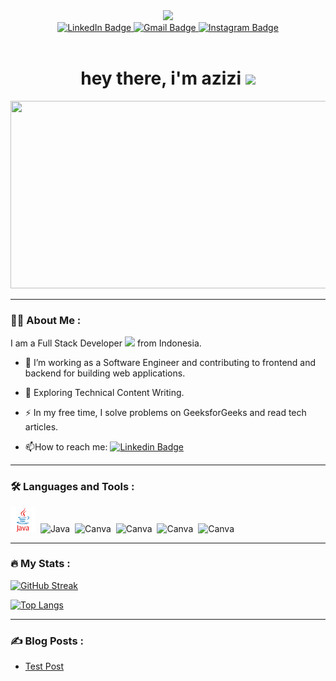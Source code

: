 <div id="header" align="center">
  <img src="https://media.giphy.com/media/M9gbBd9nbDrOTu1Mqx/giphy.gif" width="100"/>
     <div id="badges">
  <a href="https://www.linkedin.com/in/azizikhoiri/">
    <img src="https://img.shields.io/badge/LinkedIn-blue?style=for-the-badge&logo=linkedin&logoColor=white" alt="LinkedIn Badge"/>
  </a>
  <a href="mailto:ibnuljefry99@gmail.com">
    <img src="https://img.shields.io/badge/Gmail-red?style=for-the-badge&logo=gmail&logoColor=white" alt="Gmail Badge"/>
  </a>
  <a href="https://www.instagram.com/ibnuljefry99/">
    <img src="https://img.shields.io/badge/Instagram-white?style=for-the-badge&logo=instagram" alt="Instagram Badge"/>
  </a>
</div>
     <img src="https://komarev.com/ghpvc/?username=AziziKhoiri99&style=flat-square&color=blue" alt=""/>
     <h1>
  hey there, i'm azizi
  <img src="https://media.giphy.com/media/hvRJCLFzcasrR4ia7z/giphy.gif" width="30px"/>
</h1>
     <div align="center">
  <img src="https://media.giphy.com/media/dWesBcTLavkZuG35MI/giphy.gif" width="600" height="300"/>
</div>
</div>

---

### :man_technologist: About Me :
I am a Full Stack Developer <img src="https://media.giphy.com/media/WUlplcMpOCEmTGBtBW/giphy.gif" width="30"> from Indonesia.
- :telescope: I’m working as a Software Engineer and contributing to frontend and backend for building web applications.

- :seedling: Exploring Technical Content Writing.

- :zap: In my free time, I solve problems on GeeksforGeeks and read tech articles.

- :mailbox:How to reach me: [![Linkedin Badge](https://img.shields.io/badge/-AziziKhoiri-blue?style=flat&logo=Linkedin&logoColor=white)](https://www.linkedin.com/in/azizikhoiri/)
 
---

### :hammer_and_wrench: Languages and Tools :
<div>
  <img src="https://github.com/devicons/devicon/blob/master/icons/java/java-original-wordmark.svg" title="Java" alt="Java" width="40" height="40"/>&nbsp;
  <img src="https://cdn.jsdelivr.net/gh/devicons/devicon/icons/bootstrap/bootstrap-original.svg" title="Java" alt="Java" width="40" height="40"/>&nbsp;
  <img src="https://cdn.jsdelivr.net/gh/devicons/devicon/icons/canva/canva-original.svg" title="Canva" alt="Canva" width="40" height="40"/>&nbsp;
  <img src="https://cdn.jsdelivr.net/gh/devicons/devicon/icons/css3/css3-plain-wordmark.svg" title="Canva" alt="Canva" width="40" height="40"/>&nbsp;
  <img src="https://cdn.jsdelivr.net/gh/devicons/devicon/icons/firebase/firebase-plain.svg" title="Canva" alt="Canva" width="40" height="40"/>&nbsp;
  <img src="https://cdn.jsdelivr.net/gh/devicons/devicon/icons/html5/html5-original.svg" title="Canva" alt="Canva" width="40" height="40"/>&nbsp;
</div>

---

### :fire: My Stats :
[![GitHub Streak](http://github-readme-streak-stats.herokuapp.com?user=AziziKhoiri99&theme=dark&background=000000)](https://git.io/streak-stats)

[![Top Langs](https://github-readme-stats.vercel.app/api/top-langs/?username=AziziKhoiri99&layout=compact&theme=vision-friendly-dark)](https://github.com/anuraghazra/github-readme-stats)

---

### :writing_hand: Blog Posts :

<!-- BLOG-POST-LIST:START -->
- [Test Post](https://dev.to/itszed0/test-post-490g)
<!-- BLOG-POST-LIST:END -->

